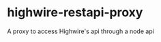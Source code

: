 highwire-restapi-proxy
======================

A proxy to access Highwire's api through a node api

